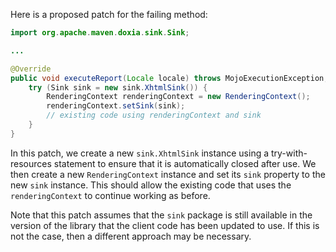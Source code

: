 Here is a proposed patch for the failing method:
```java
import org.apache.maven.doxia.sink.Sink;

...

@Override
public void executeReport(Locale locale) throws MojoExecutionException, MojoFailureException {
    try (Sink sink = new sink.XhtmlSink()) {
        RenderingContext renderingContext = new RenderingContext();
        renderingContext.setSink(sink);
        // existing code using renderingContext and sink
    }
}
```
In this patch, we create a new `sink.XhtmlSink` instance using a try-with-resources statement to ensure that it is automatically closed after use. We then create a new `RenderingContext` instance and set its `sink` property to the new `sink` instance. This should allow the existing code that uses the `renderingContext` to continue working as before.

Note that this patch assumes that the `sink` package is still available in the version of the library that the client code has been updated to use. If this is not the case, then a different approach may be necessary.